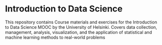 # Introduction to Data Science

This repository contains Course materials and exercises for the Introduction to Data Science MOOC by the University of Helsinki. Covers data collection, management, analysis, visualization, and the application of statistical and machine learning methods to real-world problems
